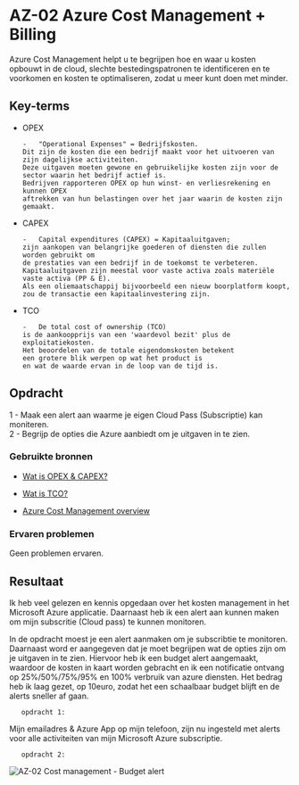# **AZ-02 Azure Cost Management + Billing**  
Azure Cost Management helpt u te begrijpen hoe en waar u kosten opbouwt in de cloud, slechte bestedingspatronen te identificeren en te voorkomen en kosten te optimaliseren, zodat u meer kunt doen met minder.

## **Key-terms**  
-   OPEX  

        -   "Operational Expenses" = Bedrijfskosten.  
        Dit zijn de kosten die een bedrijf maakt voor het uitvoeren van zijn dagelijkse activiteiten.  
        Deze uitgaven moeten gewone en gebruikelijke kosten zijn voor de sector waarin het bedrijf actief is.  
        Bedrijven rapporteren OPEX op hun winst- en verliesrekening en kunnen OPEX  
        aftrekken van hun belastingen over het jaar waarin de kosten zijn gemaakt.  

-   CAPEX  

        -   Capital expenditures (CAPEX) = Kapitaaluitgaven;  
        zijn aankopen van belangrijke goederen of diensten die zullen worden gebruikt om  
        de prestaties van een bedrijf in de toekomst te verbeteren.  
        Kapitaaluitgaven zijn meestal voor vaste activa zoals materiële vaste activa (PP & E).  
        Als een oliemaatschappij bijvoorbeeld een nieuw boorplatform koopt, zou de transactie een kapitaalinvestering zijn.  

-   TCO  

        -   De total cost of ownership (TCO)  
        is de aankoopprijs van een 'waardevol bezit' plus de exploitatiekosten.  
        Het beoordelen van de totale eigendomskosten betekent  
        een grotere blik werpen op wat het product is  
        en wat de waarde ervan in de loop van de tijd is.  


## **Opdracht**  
1   -   Maak een alert aan waarme je eigen Cloud Pass (Subscriptie) kan moniteren.  
2   -   Begrijp de opties die Azure aanbiedt om je uitgaven in te zien.  

### **Gebruikte bronnen**  
-   [Wat is OPEX & CAPEX?](https://www.investopedia.com/ask/answers/112814/whats-difference-between-capital-expenditures-capex-and-operational-expenditures-opex.asp)  

-   [Wat is TCO?](https://www.investopedia.com/terms/t/totalcostofownership.asp)  

-   [Azure Cost Management overview](https://docs.microsoft.com/en-us/azure/cost-management-billing/cost-management-billing-overview)

### **Ervaren problemen**  
Geen problemen ervaren.


## **Resultaat**  
Ik heb veel gelezen en kennis opgedaan over het kosten management in het Microsoft Azure applicatie. Daarnaast heb ik een alert aan kunnen maken om mijn subscritie (Cloud pass) te kunnen monitoren.

In de opdracht moest je een alert aanmaken om je subscribtie te monitoren.
Daarnaast word er aangegeven dat je moet begrijpen wat de opties zijn om je uitgaven in te zien. Hiervoor heb ik een budget alert aangemaakt, waardoor de kosten in kaart worden gebracht en ik een notificatie ontvang op 25%/50%/75%/95% en 100% verbruik van azure diensten. Het bedrag heb ik laag gezet, op 10euro, zodat het een schaalbaar budget blijft en de alerts sneller af gaan.  

       opdracht 1:  
Mijn emailadres & Azure App op mijn telefoon, zijn nu ingesteld met alerts voor alle activiteiten van  mijn Microsoft Azure subscriptie.  

       opdracht 2:  
![AZ-02 Cost management - Budget alert ](https://user-images.githubusercontent.com/95616021/146351092-2fd4567b-62cf-48a3-94af-2ce0827ace13.jpg)




